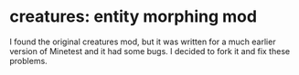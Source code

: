 # creatures: entity morphing mod

I found the original creatures mod, but it was written for a much earlier version of Minetest and it had some bugs. I decided to fork it and fix these problems.
